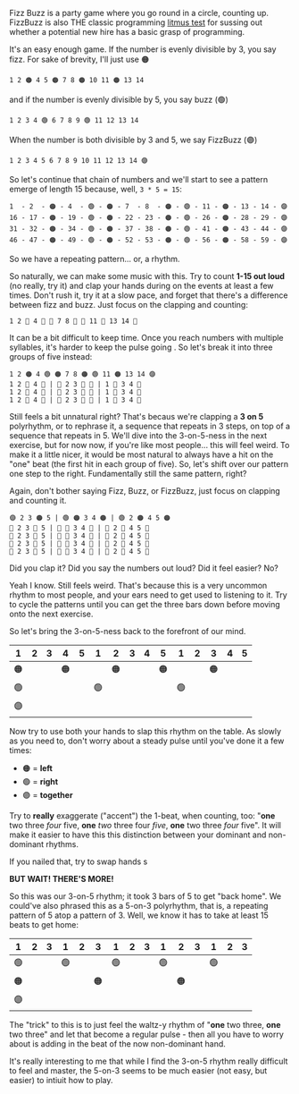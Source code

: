 Fizz Buzz is a party game where you go round in a circle, counting up. FizzBuzz is also 
THE classic programming [litmus test](https://www.merriam-webster.com/dictionary/litmus%20test) for
sussing out whether a potential new hire has a basic grasp of programming.

It's an easy enough game. If the number is evenly divisible by 3, you say fizz. For sake of brevity, I'll just use 🟠

```
1 2 🟠 4 5 🟠 7 8 🟠 10 11 🟠 13 14  
```

and if the number is evenly divisible by 5, you say buzz (🟢)

```
1 2 3 4 🟢 6 7 8 9 🟢 11 12 13 14
```

When the number is both divisible by 3 and 5, we say FizzBuzz (🟣)

```
1 2 3 4 5 6 7 8 9 10 11 12 13 14 🟣
```

So let's continue that chain of numbers and we'll start to see a pattern emerge of
length 15 because, well, `3 * 5 = 15`:

```
1  - 2  - 🟠 - 4  - 🟢 - 🟠 - 7  - 8  - 🟠 - 🟢 - 11 - 🟠 - 13 - 14 - 🟣
16 - 17 - 🟠 - 19 - 🟢 - 🟠 - 22 - 23 - 🟠 - 🟢 - 26 - 🟠 - 28 - 29 - 🟣
31 - 32 - 🟠 - 34 - 🟢 - 🟠 - 37 - 38 - 🟠 - 🟢 - 41 - 🟠 - 43 - 44 - 🟣
46 - 47 - 🟠 - 49 - 🟢 - 🟠 - 52 - 53 - 🟠 - 🟢 - 56 - 🟠 - 58 - 59 - 🟣
```

So we have a repeating pattern... or, a rhythm. 

So naturally, we can make some music with this. Try to count **1-15 out loud** (no really, try it)
and clap your hands during on the events at least a few times. Don't rush it, try it at a slow pace, and forget that
there's a difference between fizz and buzz. Just focus on the clapping and counting:

```
1 2 👏 4 👏 👏 7 8 👏 👏 11 👏 13 14 👏
```

It can be a bit difficult to keep time. Once you reach numbers with multiple syllables,
it's harder to keep the pulse going . So let's break it into three groups of five instead:

```
1 2 🟠 4 🟢 🟠 7 8 🟠 🟢 11 🟠 13 14 🟣
1 2 👏 4 👏 | 👏 2 3 👏 👏 | 1 👏 3 4 👏
1 2 👏 4 👏 | 👏 2 3 👏 👏 | 1 👏 3 4 👏
1 2 👏 4 👏 | 👏 2 3 👏 👏 | 1 👏 3 4 👏
```

Still feels a bit unnatural right? That's becaus we're clapping a **3 on 5** polyrhythm, or to rephrase it,
a sequence that repeats in 3 steps, on top of a sequence that repeats in 5. We'll dive into the 3-on-5-ness in the
next exercise, but for now now, if you're like most people... this will feel weird. To make it a little nicer, 
it would be most natural to always have a hit on the "one" beat (the first hit in each group of five). So, let's shift over our
pattern one step to the right. Fundamentally still the same pattern, right?

Again, don't bother saying Fizz, Buzz, or FizzBuzz, just focus on clapping and counting it.

```
🟣 2 3 🟠 5 | 🟢 🟠 3 4 🟠 | 🟢 2 🟠 4 5 🟠
👏 2 3 👏 5 | 👏 👏 3 4 👏 | 👏 2 👏 4 5 👏
👏 2 3 👏 5 | 👏 👏 3 4 👏 | 👏 2 👏 4 5 👏
👏 2 3 👏 5 | 👏 👏 3 4 👏 | 👏 2 👏 4 5 👏
👏 2 3 👏 5 | 👏 👏 3 4 👏 | 👏 2 👏 4 5 👏
```

Did you clap it? Did you say the numbers out loud? Did it feel easier? No? 

Yeah I know. Still feels weird. That's because this is a very uncommon 
rhythm to most people, and your ears
need to get used to listening to it. Try to cycle the patterns until you can get the three bars 
down before moving onto the next exercise.

So let's bring the 3-on-5-ness back to the forefront of our mind.


| 1   | 2   | 3   | 4   | 5   | 1   | 2   | 3   | 4   | 5   | 1 | 2  | 3  | 4  | 5 |
| --- | --- | --- | --- | --- | --- | --- | --- | --- | --- | --- | --- | --- | --- | --- |
| 🟠 |     |     |  🟠 |     |     | 🟠  |     |    | 🟠  |     |     | 🟠 |     |     | 
| 🟢  |     |     |     |     |  🟢 |     |     |     |     | 🟢 |     |     |     |     |
| 🟣  |     |     |     |     |     |     |     |     |     |     |     |     |     |     |

Now try to use both your hands to slap this rhythm on the table. As slowly as you need to, don't worry about 
a steady pulse until you've done it a few times:

* 🟠 = **left** 
* 🟢 = **right** 
* 🟣 = **together**

Try to **really** exaggerate ("accent") the 1-beat, when counting, too: "**one** two three _four_ five, **one** _two_ three four _five_, **one** two three _four_ five". It will make it easier to have this this distinction between your dominant and non-dominant rhythms. 

If you nailed that, try to swap hands s

**BUT WAIT! THERE'S MORE!**

So this was our 3-on-5 rhythm; it took 3 bars of 5 to get "back home". We could've also phrased this as a 5-on-3 polyrhythm, that is, a repeating pattern of 5 atop a pattern of 3. Well, we know it has to take at least 15 beats to get home:


| 1   | 2   | 3   | 1   | 2   | 3   | 1   | 2  | 3   | 1   | 2 | 3  | 1  | 2  | 3 |
| --- | --- | --- | --- | --- | --- | --- | --- | --- | --- | --- | --- | --- | --- | --- |
| 🟢 |     |     |  🟢 |     |     | 🟢  |     |    | 🟢  |     |     | 🟢 |     |     | 
| 🟠  |     |     |     |     |  🟠 |     |     |     |     | 🟠 |     |     |     |     |
| 🟣  |     |     |     |     |     |     |     |     |     |     |     |     |     |     |

The "trick" to this is to just feel the waltz-y rhythm of "**one** two three, **one** two three" and let
that become a regular pulse - then all you have to worry about is adding in the beat of the now non-dominant hand.

It's really interesting to me that while I find the 3-on-5 rhythm really difficult to feel and master, the 5-on-3 seems 
to be much easier (not easy, but easier) to intiuit how to play.




